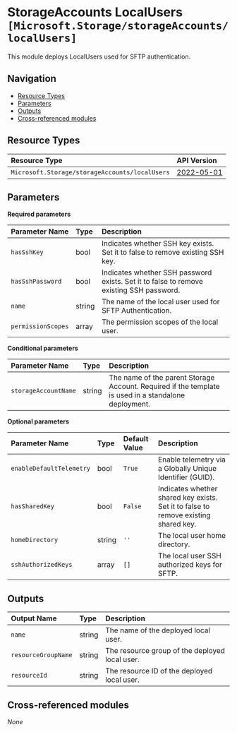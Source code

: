 # StorageAccounts LocalUsers `[Microsoft.Storage/storageAccounts/localUsers]`

This module deploys LocalUsers used for SFTP authentication.

## Navigation

- [Resource Types](#Resource-Types)
- [Parameters](#Parameters)
- [Outputs](#Outputs)
- [Cross-referenced modules](#Cross-referenced-modules)

## Resource Types

| Resource Type | API Version |
| :-- | :-- |
| `Microsoft.Storage/storageAccounts/localUsers` | [2022-05-01](https://learn.microsoft.com/en-us/azure/templates/Microsoft.Storage/2022-05-01/storageAccounts/localUsers) |

## Parameters

**Required parameters**

| Parameter Name | Type | Description |
| :-- | :-- | :-- |
| `hasSshKey` | bool | Indicates whether SSH key exists. Set it to false to remove existing SSH key. |
| `hasSshPassword` | bool | Indicates whether SSH password exists. Set it to false to remove existing SSH password. |
| `name` | string | The name of the local user used for SFTP Authentication. |
| `permissionScopes` | array | The permission scopes of the local user. |

**Conditional parameters**

| Parameter Name | Type | Description |
| :-- | :-- | :-- |
| `storageAccountName` | string | The name of the parent Storage Account. Required if the template is used in a standalone deployment. |

**Optional parameters**

| Parameter Name | Type | Default Value | Description |
| :-- | :-- | :-- | :-- |
| `enableDefaultTelemetry` | bool | `True` | Enable telemetry via a Globally Unique Identifier (GUID). |
| `hasSharedKey` | bool | `False` | Indicates whether shared key exists. Set it to false to remove existing shared key. |
| `homeDirectory` | string | `''` | The local user home directory. |
| `sshAuthorizedKeys` | array | `[]` | The local user SSH authorized keys for SFTP. |


## Outputs

| Output Name | Type | Description |
| :-- | :-- | :-- |
| `name` | string | The name of the deployed local user. |
| `resourceGroupName` | string | The resource group of the deployed local user. |
| `resourceId` | string | The resource ID of the deployed local user. |

## Cross-referenced modules

_None_
